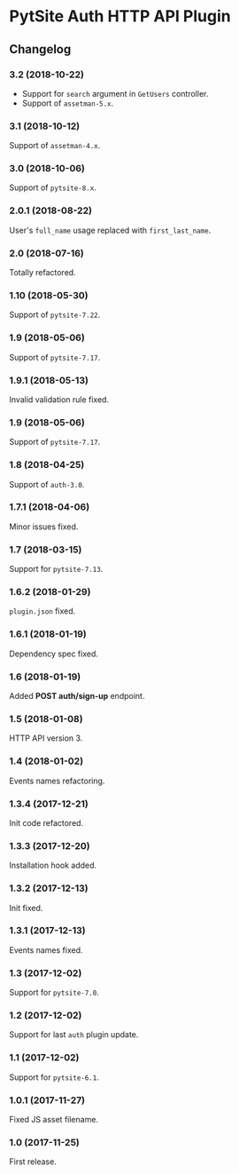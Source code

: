 # PytSite Auth HTTP API Plugin


## Changelog


### 3.2 (2018-10-22)

- Support for `search` argument in `GetUsers` controller.
- Support of `assetman-5.x`.


### 3.1 (2018-10-12)

Support of `assetman-4.x`.


### 3.0 (2018-10-06)

Support of `pytsite-8.x`.


### 2.0.1 (2018-08-22)

User's `full_name` usage replaced with `first_last_name`.


### 2.0 (2018-07-16)

Totally refactored.


### 1.10 (2018-05-30)

Support of `pytsite-7.22`.


### 1.9 (2018-05-06)

Support of `pytsite-7.17`.


### 1.9.1 (2018-05-13)

Invalid validation rule fixed.


### 1.9 (2018-05-06)

Support of `pytsite-7.17`.


### 1.8 (2018-04-25)

Support of `auth-3.0`.


### 1.7.1 (2018-04-06)

Minor issues fixed.


### 1.7 (2018-03-15)

Support for `pytsite-7.13`.


### 1.6.2 (2018-01-29)

`plugin.json` fixed.


### 1.6.1 (2018-01-19)

Dependency spec fixed.


### 1.6 (2018-01-19)

Added **POST auth/sign-up** endpoint.


### 1.5 (2018-01-08)

HTTP API version 3.


### 1.4 (2018-01-02)

Events names refactoring.


### 1.3.4 (2017-12-21)

Init code refactored.


### 1.3.3 (2017-12-20)

Installation hook added.


### 1.3.2 (2017-12-13)

Init fixed.


### 1.3.1 (2017-12-13)

Events names fixed.


### 1.3 (2017-12-02)

Support for `pytsite-7.0`.


### 1.2 (2017-12-02)

Support for last `auth` plugin update.


### 1.1 (2017-12-02)

Support for `pytsite-6.1`.


### 1.0.1 (2017-11-27)

Fixed JS asset filename.


### 1.0 (2017-11-25)

First release.
